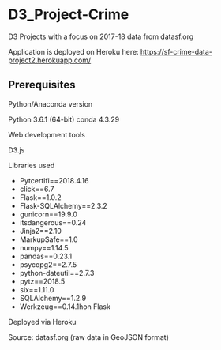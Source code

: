 # D3_Project-Crime
D3 Projects with a focus on 2017-18 data from datasf.org

Application is deployed on Heroku here: https://sf-crime-data-project2.herokuapp.com/

## Prerequisites

Python/Anaconda version

Python 3.6.1 (64-bit)
conda 4.3.29

Web development tools

D3.js

Libraries used

* Pytcertifi==2018.4.16
* click==6.7
* Flask==1.0.2
* Flask-SQLAlchemy==2.3.2
* gunicorn==19.9.0
* itsdangerous==0.24
* Jinja2==2.10
* MarkupSafe==1.0
* numpy==1.14.5
* pandas==0.23.1
* psycopg2==2.7.5
* python-dateutil==2.7.3
* pytz==2018.5
* six==1.11.0
* SQLAlchemy==1.2.9
* Werkzeug==0.14.1hon Flask

Deployed via Heroku

Source: datasf.org (raw data in GeoJSON format)
